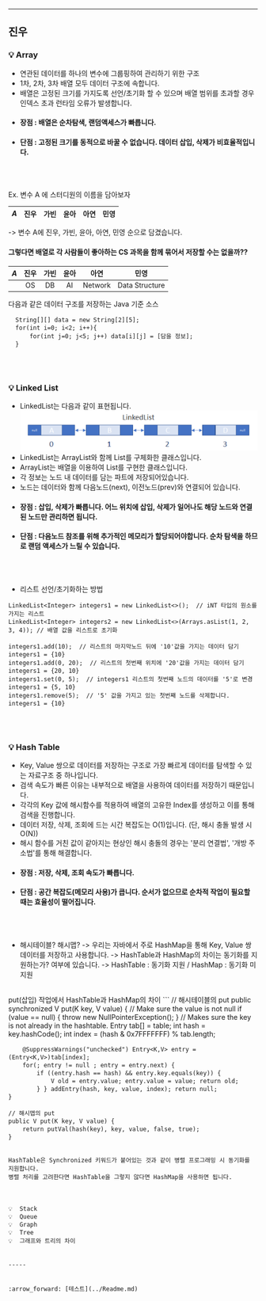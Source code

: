 
-----
 ## 진우 

 ### 💡 Array
  - 연관된 데이터를 하나의 변수에 그룹핑하여 관리하기 위한 구조
  - 1차, 2차, 3차 배열 모두 데이터 구조에 속합니다. 
  - 배열은 고정된 크기를 가지도록 선언/초기화 할 수 있으며 배열 범위를 초과할 경우 인덱스 초과 런타임 오류가 발생합니다.
  - #### 장점 : 배열은 순차탐색, 랜덤액세스가 빠릅니다.
  - #### 단점 : 고정된 크기를 동적으로 바꿀 수 없습니다. 데이터 삽입, 삭제가 비효율적입니다.
  <br/><br/>
  

 Ex. 변수 A 에 스터디원의 이름을 담아보자
 
  |***A***|진우|가빈|윤아|아연|민영|
  |--|-|-|-|-|-|  
  
   -> 변수 A에 진우, 가빈, 윤아, 아연, 민영 순으로 담겼습니다.
 
  #### 그렇다면 배열로 각 사람들이 좋아하는 CS 과목을 함께 묶어서 저장할 수는 없을까??  
 
  |***A***|진우|가빈|윤아|아연|민영|
  |--|:-:|:-:|:-:|:-:|:-:|
  |  |OS|DB|AI|Network|Data Structure|
  
  다음과 같은 데이터 구조를 저장하는 Java 기준 소스
  ```
    String[][] data = new String[2][5];
    for(int i=0; i<2; i++){
        for(int j=0; j<5; j++) data[i][j] = [담을 정보];
    }
  ```
  <br><br>
  
 
  ### 💡  Linked List
   - LinkedList는 다음과 같이 표현됩니다.    
   ![linkedlist](./images/linkedlist.png)
   - LinkedList는 ArrayList와 함께 List를 구체화한 클래스입니다.
   - ArrayList는 배열을 이용하여 List를 구현한 클래스입니다.
   - 각 정보는 노드 내 데이터를 담는 파트에 저장되어있습니다.
   - 노드는 데이터와 함께 다음노드(next), 이전노드(prev)와 연결되어 있습니다.
   - #### 장점 : 삽입, 삭제가 빠릅니다. 어느 위치에 삽입, 삭제가 일어나도 해당 노드와 연결된 노드만 관리하면 됩니다.
   - #### 단점 : 다음노드 참조를 위해 추가적인 메모리가 할당되어야합니다. 순차 탐색을 하므로 랜덤 액세스가 느릴 수 있습니다.

<br><br>

   - 리스트 선언/초기화하는 방법
   ```
   LinkedList<Integer> integers1 = new LinkedList<>();  // iNT 타입의 원소를 가지는 리스트
   LinkedList<Integer> integers2 = new LinkedList<>(Arrays.asList(1, 2, 3, 4)); // 배열 값을 리스트로 초기화
   
   integers1.add(10);  // 리스트의 마지막노드 뒤에 '10'값을 가지는 데이터 담기   integers1 = {10}
   integers1.add(0, 20);  // 리스트의 첫번째 위치에 '20'값을 가지는 데이터 담기   integers1 = {20, 10}
   integers1.set(0, 5);  // integers1 리스트의 첫번째 노드의 데이터를 '5'로 변경   integers1 = {5, 10}
   integers1.remove(5);  // '5' 값을 가지고 있는 첫번째 노드를 삭제합니다.   integers1 = {10}
   ```
   
  <br><br>
  
 ### 💡  Hash Table
  - Key, Value 쌍으로 데이터를 저장하는 구조로 가장 빠르게 데이터를 탐색할 수 있는 자료구조 중 하나입니다.
  - 검색 속도가 빠른 이유는 내부적으로 배열을 사용하여 데이터를 저장하기 때문입니다.
  - 각각의 Key 값에 해시함수를 적용하여 배열의 고유한 Index를 생성하고 이를 통해 검색을 진행합니다.
  - 데이터 저장, 삭제, 조회에 드는 시간 복잡도는 O(1)입니다. (단, 해시 충돌 발생 시 O(N))
  - 해시 함수를 거친 값이 같아지는 현상인 해시 충돌의 경우는 '분리 연결법', '개방 주소법'를 통해 해결합니다.
  - #### 장점 : 저장, 삭제, 조회 속도가 빠릅니다.
  - #### 단점 : 공간 복잡도(메모리 사용)가 큽니다. 순서가 없으므로 순차적 작업이 필요할 때는 효율성이 떨어집니다.

  <br><br>
  * 해시테이블? 해시맵?
  -> 우리는 자바에서 주로 HashMap을 통해 Key, Value 쌍 데이터를 저장하고 사용합니다.
  -> HashTable과 HashMap의 차이는 동기화를 지원하는가? 여부에 있습니다.
   -> HashTable : 동기화 지원 / HashMap : 동기화 미지원
  <br>
  put(삽입) 작업에서 HashTable과 HashMap의 차이
  ```
  // 해시테이블의 put
  public synchronized V put(K key, V value) { // Make sure the value is not null
        if (value == null) { throw new NullPointerException(); }
        // Makes sure the key is not already in the hashtable.
        Entry<?,?> tab[] = table;
        int hash = key.hashCode();
        int index = (hash & 0x7FFFFFFF) % tab.length;
        
        @SuppressWarnings("unchecked") Entry<K,V> entry = (Entry<K,V>)tab[index];
        for(; entry != null ; entry = entry.next) { 
            if ((entry.hash == hash) && entry.key.equals(key)) { 
                V old = entry.value; entry.value = value; return old; 
            } } addEntry(hash, key, value, index); return null; 
    } 
    
    // 해시맵의 put 
    public V put(K key, V value) {
        return putVal(hash(key), key, value, false, true);
    }
  ```
  
  HashTable은 Synchronized 키워드가 붙어있는 것과 같이 병렬 프로그래밍 시 동기화를 지원합니다.
  병렬 처리를 고려한다면 HashTable을 그렇지 않다면 HashMap을 사용하면 됩니다.
  
  
  
  💡  Stack
  💡  Queue
  💡  Graph
  💡  Tree
  💡  그래프와 트리의 차이


-----


:arrow_forward: [테스트](../Readme.md)
